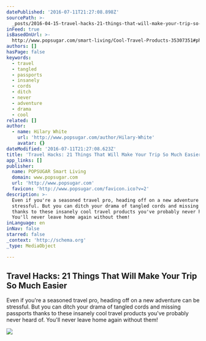 ```yaml
---
datePublished: '2016-07-11T21:27:08.898Z'
sourcePath: >-
  _posts/2016-04-15-travel-hacks-21-things-that-will-make-your-trip-so-much-eas.md
inFeed: true
isBasedOnUrl: >-
  http://www.popsugar.com/smart-living/Cool-Travel-Products-35307351#photo-35307351
authors: []
hasPage: false
keywords:
  - travel
  - tangled
  - passports
  - insanely
  - cords
  - ditch
  - never
  - adventure
  - drama
  - cool
related: []
author:
  - name: Hilary White
    url: 'http://www.popsugar.com/author/Hilary-White'
    avatar: {}
dateModified: '2016-07-11T21:27:08.623Z'
title: 'Travel Hacks: 21 Things That Will Make Your Trip So Much Easier'
app_links: []
publisher:
  name: POPSUGAR Smart Living
  domain: www.popsugar.com
  url: 'http://www.popsugar.com'
  favicon: 'http://www.popsugar.com/favicon.ico?v=2'
description: >-
  Even if you're a seasoned travel pro, heading off on a new adventure can be
  stressful. But you can ditch your drama of tangled cords and missing passports
  thanks to these insanely cool travel products you've probably never heard of.
  You'll never leave home again without them!
inLanguage: en
inNav: false
starred: false
_context: 'http://schema.org'
_type: MediaObject

---
```

<article style=""><h1>Travel Hacks: 21 Things That Will Make Your Trip So Much Easier</h1><p>Even if you're a seasoned travel pro, heading off on a new adventure can be stressful. But you can ditch your drama of tangled cords and missing passports thanks to these insanely cool travel products you've probably never heard of. You'll never leave home again without them!</p><img src="https://s3-us-west-2.amazonaws.com/the-grid-img/p/6f139da67415feda042aa9d08f8ff06af5167c71.jpg" /></article>